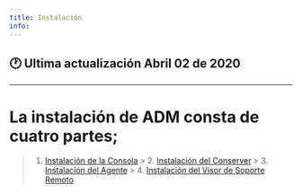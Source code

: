 ```yaml
---
title: Instalación
info:
---
```

## 🕐 Ultima actualización Abril 02 de 2020
<hr>



# La instalación de ADM consta de cuatro partes;

  > 1. [Instalación de la Consola](https://nats85.github.io/adm/docs/instalacion/consola.html)
	> 2. [Instalación del Conserver](https://nats85.github.io/adm/docs/instalacion/conserver.html)
	> 3. [Instalación del Agente](https://nats85.github.io/adm/docs/instalacion/agente.html)
	> 4. [Instalación del Visor de Soporte Remoto](https://nats85.github.io/adm/docs/instalacion/visor_remoto.html)
